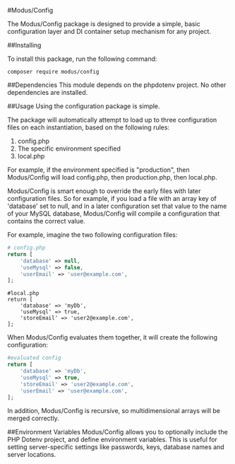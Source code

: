 #Modus/Config

The Modus/Config package is designed to provide a simple, basic configuration layer and DI container setup mechanism for any project.

##Installing

To install this package, run the following command:

```
composer require modus/config
```

##Dependencies
This module depends on the phpdotenv project. No other dependencies are installed.

##Usage
Using the configuration package is simple.

The package will automatically attempt to load up to three configuration files on each instantiation, based on the following rules:

1. config.php
2. The specific environment specified
3. local.php

For example, if the environment specified is "production", then Modus/Config will load config.php, then production.php, then local.php.

Modus/Config is smart enough to override the early files with later configuration files. So for example, if you load a file with an array key of 'database' set to null, and in a later configuration set that value to the name of your MySQL database, Modus/Config will compile a configuration that contains the correct value.

For example, imagine the two following configuration files:

```php
# config.php
return [
    'database' => null,
    'useMysql' => false,
    'userEmail' => 'user@example.com',
];
```

```
#local.php
return [
    'database' => 'myDb',
    'useMysql' => true,
    'storeEmail' => 'user2@example.com',
];
```

When Modus/Config evaluates them together, it will create the following configuration:

```php
#evaluated config
return [
    'database' => 'myDb',
    'useMysql' => true,
    'storeEmail' => 'user2@example.com',
    'userEmail' => 'user@example.com',
];
```

In addition, Modus/Config is recursive, so multidimensional arrays will be merged correctly.

##Environment Variables
Modus/Config allows you to optionally include the PHP Dotenv project, and define environment variables. This is useful for setting server-specific settings like passwords, keys, database names and server locations.

